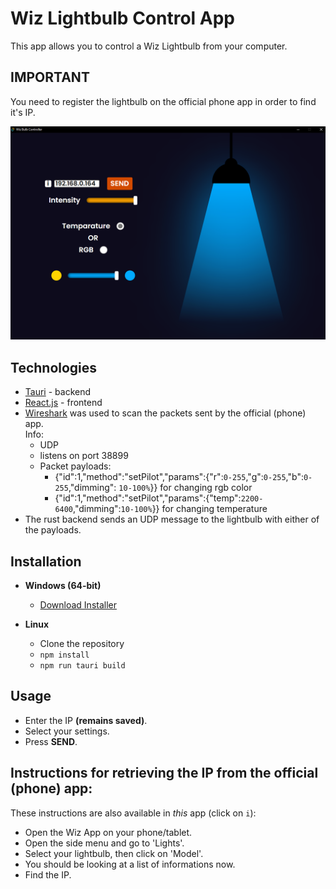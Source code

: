 # Wiz Lightbulb Control App

This app allows you to control a Wiz Lightbulb from your computer.

## IMPORTANT

You need to register the lightbulb on the official phone app in order to find it's IP.

![](/images/app-example.png)

## Technologies

- [Tauri](https://tauri.app/) - backend
- [React.js](https://react.dev/) - frontend
- [Wireshark](https://www.wireshark.org/) was used to scan the packets sent by the official (phone) app.  
Info:
  - UDP
  - listens on port 38899
  - Packet payloads:
    - {"id":1,"method":"setPilot","params":{"r":`0-255`,"g":`0-255`,"b":`0-255`,"dimming": `10-100%`}} for changing rgb color
    - {"id":1,"method":"setPilot","params":{"temp":`2200-6400`,"dimming":`10-100%`}} for changing temperature
- The rust backend sends an UDP message to the lightbulb with either of the payloads.



## Installation

- **Windows (64-bit)**

  - [Download Installer](https://github.com/rVladq/Wiz_Lightbulb_Controller/blob/main/wiz_0.1.0_x64-setup.exe)

- **Linux**
  - Clone the repository
  - `npm install`
  - `npm run tauri build`

## Usage

   - Enter the IP **(remains saved)**.
   - Select your settings.
   - Press **SEND**.

## Instructions for retrieving the IP from the official (phone) app:

These instructions are also available in *this* app (click on `i`):

- Open the Wiz App on your phone/tablet.
- Open the side menu and go to 'Lights'.
- Select your lightbulb, then click on 'Model'.
- You should be looking at a list of informations now.
- Find the IP.
